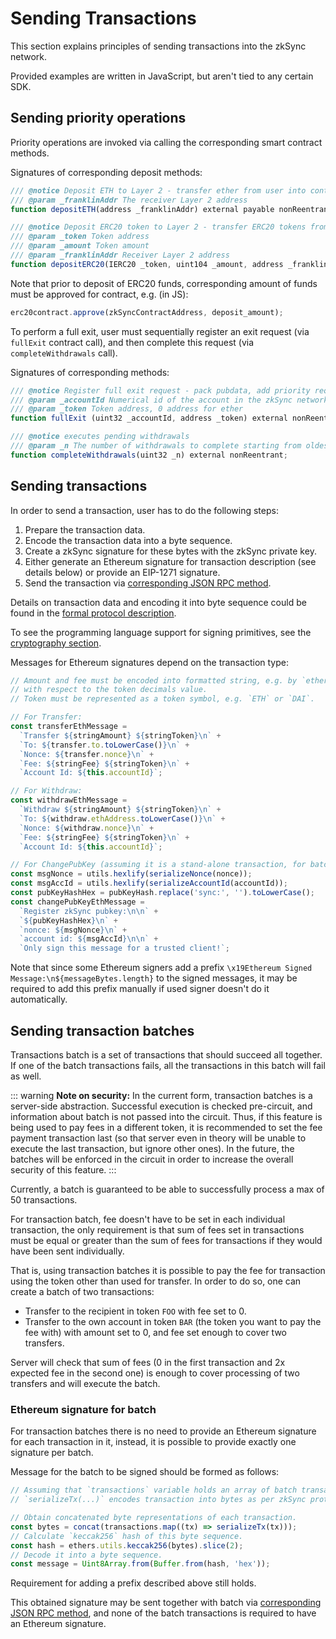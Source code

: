 # Sending Transactions

This section explains principles of sending transactions into the zkSync network.

Provided examples are written in JavaScript, but aren't tied to any certain SDK.

## Sending priority operations

Priority operations are invoked via calling the corresponding smart contract methods.

Signatures of corresponding deposit methods:

```js
/// @notice Deposit ETH to Layer 2 - transfer ether from user into contract, validate it, register deposit
/// @param _franklinAddr The receiver Layer 2 address
function depositETH(address _franklinAddr) external payable nonReentrant;

/// @notice Deposit ERC20 token to Layer 2 - transfer ERC20 tokens from user into contract, validate it, register deposit
/// @param _token Token address
/// @param _amount Token amount
/// @param _franklinAddr Receiver Layer 2 address
function depositERC20(IERC20 _token, uint104 _amount, address _franklinAddr) external nonReentrant;
```

Note that prior to deposit of ERC20 funds, corresponding amount of funds must be approved for contract, e.g. (in JS):

```js
erc20contract.approve(zkSyncContractAddress, deposit_amount);
```

To perform a full exit, user must sequentially register an exit request (via `fullExit` contract call), and then
complete this request (via `completeWithdrawals` call).

Signatures of corresponding methods:

```js
/// @notice Register full exit request - pack pubdata, add priority request
/// @param _accountId Numerical id of the account in the zkSync network
/// @param _token Token address, 0 address for ether
function fullExit (uint32 _accountId, address _token) external nonReentrant;

/// @notice executes pending withdrawals
/// @param _n The number of withdrawals to complete starting from oldest
function completeWithdrawals(uint32 _n) external nonReentrant;
```

## Sending transactions

In order to send a transaction, user has to do the following steps:

1. Prepare the transaction data.
2. Encode the transaction data into a byte sequence.
3. Create a zkSync signature for these bytes with the zkSync private key.
4. Either generate an Ethereum signature for transaction description (see details below) or provide an EIP-1271
   signature.
5. Send the transaction via [corresponding JSON RPC method][send_tx].

Details on transaction data and encoding it into byte sequence could be found in the [formal protocol
description][protocol].

To see the programming language support for signing primitives, see the [cryptography section](cryptography.md).

Messages for Ethereum signatures depend on the transaction type:

```js
// Amount and fee must be encoded into formatted string, e.g. by `ethers.utils.formatUnits` method
// with respect to the token decimals value.
// Token must be represented as a token symbol, e.g. `ETH` or `DAI`.

// For Transfer:
const transferEthMessage =
  `Transfer ${stringAmount} ${stringToken}\n` +
  `To: ${transfer.to.toLowerCase()}\n` +
  `Nonce: ${transfer.nonce}\n` +
  `Fee: ${stringFee} ${stringToken}\n` +
  `Account Id: ${this.accountId}`;

// For Withdraw:
const withdrawEthMessage =
  `Withdraw ${stringAmount} ${stringToken}\n` +
  `To: ${withdraw.ethAddress.toLowerCase()}\n` +
  `Nonce: ${withdraw.nonce}\n` +
  `Fee: ${stringFee} ${stringToken}\n` +
  `Account Id: ${this.accountId}`;

// For ChangePubKey (assuming it is a stand-alone transaction, for batch see details below):
const msgNonce = utils.hexlify(serializeNonce(nonce));
const msgAccId = utils.hexlify(serializeAccountId(accountId));
const pubKeyHashHex = pubKeyHash.replace('sync:', '').toLowerCase();
const changePubKeyEthMessage =
  `Register zkSync pubkey:\n\n` +
  `${pubKeyHashHex}\n` +
  `nonce: ${msgNonce}\n` +
  `account id: ${msgAccId}\n\n` +
  `Only sign this message for a trusted client!`;
```

Note that since some Ethereum signers add a prefix `\x19Ethereum Signed Message:\n${messageBytes.length}` to the signed
messages, it may be required to add this prefix manually if used signer doesn't do it automatically.

## Sending transaction batches

Transactions batch is a set of transactions that should succeed all together. If one of the batch transactions fails,
all the transactions in this batch will fail as well.

::: warning **Note on security:** In the current form, transaction batches is a server-side abstraction. Successful
execution is checked pre-circuit, and information about batch is not passed into the circuit. Thus, if this feature is
being used to pay fees in a different token, it is recommended to set the fee payment transaction last (so that server
even in theory will be unable to execute the last transaction, but ignore other ones). In the future, the batches will
be enforced in the circuit in order to increase the overall security of this feature. :::

Currently, a batch is guaranteed to be able to successfully process a max of 50 transactions.

For transaction batch, fee doesn't have to be set in each individual transaction, the only requirement is that sum of
fees set in transactions must be equal or greater than the sum of fees for transactions if they would have been sent
individually.

That is, using transaction batches it is possible to pay the fee for transaction using the token other than used for
transfer. In order to do so, one can create a batch of two transactions:

- Transfer to the recipient in token `FOO` with fee set to 0.
- Transfer to the own account in token `BAR` (the token you want to pay the fee with) with amount set to 0, and fee set
  enough to cover two transfers.

Server will check that sum of fees (0 in the first transaction and 2x expected fee in the second one) is enough to cover
processing of two transfers and will execute the batch.

### Ethereum signature for batch

For transaction batches there is no need to provide an Ethereum signature for each transaction in it, instead, it is
possible to provide exactly one signature per batch.

Message for the batch to be signed should be formed as follows:

```js
// Assuming that `transactions` variable holds an array of batch transactions, and
// `serializeTx(...)` encodes transaction into bytes as per zkSync protocol.

// Obtain concatenated byte representations of each transaction.
const bytes = concat(transactions.map((tx) => serializeTx(tx)));
// Calculate `keccak256` hash of this byte sequence.
const hash = ethers.utils.keccak256(bytes).slice(2);
// Decode it into a byte sequence.
const message = Uint8Array.from(Buffer.from(hash, 'hex'));
```

Requirement for adding a prefix described above still holds.

This obtained signature may be sent together with batch via [corresponding JSON RPC method][send_batch], and none of the
batch transactions is required to have an Ethereum signature.

[send_tx]: ../api/v0.1.md#tx-submit
[send_batch]: ../api/v0.1.md#submit-txs-batch
[protocol]: https://github.com/matter-labs/zksync/blob/master/docs/protocol.md
